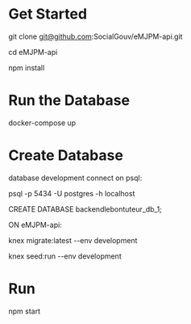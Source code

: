 # Get Started

git clone git@github.com:SocialGouv/eMJPM-api.git

cd eMJPM-api

npm install

# Run the Database
docker-compose up

# Create Database

database development
connect on psql:

psql -p 5434 -U postgres -h localhost

CREATE DATABASE backendlebontuteur_db_1;

ON eMJPM-api:

knex migrate:latest --env development

knex seed:run --env development

# Run
npm start
